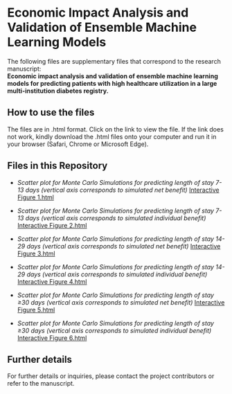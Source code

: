 # Economic Impact Analysis and Validation of Ensemble Machine Learning Models

The following files are supplementary files that correspond to the research manuscript:  
**Economic impact analysis and validation of ensemble machine learning models for predicting patients with high healthcare utilization in a large multi-institution diabetes registry.**

## How to use the files

The files are in .html format. Click on the link to view the file. 
If the link does not work, kindly download the .html files onto your computer and run it in your browser (Safari, Chrome or Microsoft Edge).

## Files in this Repository

- *Scatter plot for Monte Carlo Simulations for predicting length of stay 7-13 days (vertical axis corresponds to simulated net benefit)* [Interactive Figure 1.html](Interactive%20Figure%201.html)

- *Scatter plot for Monte Carlo Simulations for predicting length of stay 7-13 days (vertical axis corresponds to simulated individual benefit)* [Interactive Figure 2.html](Interactive%20Figure%202.html)

- *Scatter plot for Monte Carlo Simulations for predicting length of stay 14-29 days (vertical axis corresponds to simulated net benefit)* [Interactive Figure 3.html](Interactive%20Figure%203.html)

- *Scatter plot for Monte Carlo Simulations for predicting length of stay 14-29 days (vertical axis corresponds to simulated individual benefit)* [Interactive Figure 4.html](Interactive%20Figure%204.html)

- *Scatter plot for Monte Carlo Simulations for predicting length of stay ≥30 days (vertical axis corresponds to simulated net benefit)* [Interactive Figure 5.html](Interactive%20Figure%205.html)

- *Scatter plot for Monte Carlo Simulations for predicting length of stay ≥30 days (vertical axis corresponds to simulated individual benefit)* [Interactive Figure 6.html](Interactive%20Figure%206.html) 

## Further details

For further details or inquiries, please contact the project contributors or refer to the manuscript.

